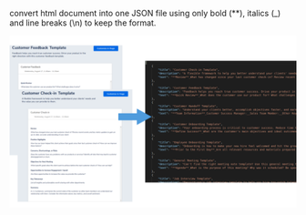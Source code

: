 convert html document into one JSON file using only bold (**), italics (_) and line breaks (\n) to keep the format.

![](./image.png)
